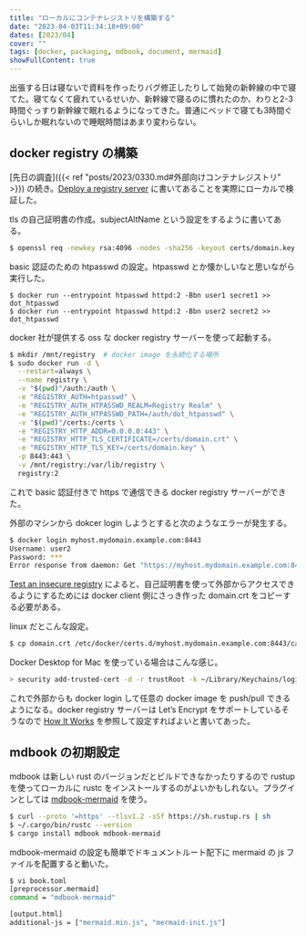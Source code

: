 ```yaml
---
title: "ローカルにコンテナレジストリを構築する"
date: "2023-04-03T11:34:18+09:00"
dates: [2023/04]
cover: ""
tags: [docker, packaging, mdbook, document, mermaid]
showFullContent: true
---
```


出張する日は寝ないで資料を作ったりバグ修正したりして始発の新幹線の中で寝てた。寝てなくて疲れているせいか、新幹線で寝るのに慣れたのか、わりと2-3時間ぐっすり新幹線で眠れるようになってきた。普通にベッドで寝ても3時間ぐらいしか眠れないので睡眠時間はあまり変わらない。

## docker registry の構築

[先日の調査]({{< ref "posts/2023/0330.md#外部向けコンテナレジストリ" >}}) の続き。[Deploy a registry server](https://docs.docker.com/registry/deploying/) に書いてあることを実際にローカルで検証した。

tls の自己証明書の作成。subjectAltName という設定をするように書いてある。

```bash
$ openssl req -newkey rsa:4096 -nodes -sha256 -keyout certs/domain.key -addext "subjectAltName = DNS:myhost.mydomain.example.com" -x509 -days 365 -out certs/domain.crt
```

basic 認証のための htpasswd の設定。htpasswd とか懐かしいなと思いながら実行した。

```bsah
$ docker run --entrypoint htpasswd httpd:2 -Bbn user1 secret1 >> dot_htpasswd
$ docker run --entrypoint htpasswd httpd:2 -Bbn user2 secret2 >> dot_htpasswd
```

docker 社が提供する oss な docker registry サーバーを使って起動する。

```bash
$ mkdir /mnt/registry  # docker image を永続化する場所
$ sudo docker run -d \
  --restart=always \
  --name registry \
  -v "$(pwd)"/auth:/auth \
  -e "REGISTRY_AUTH=htpasswd" \
  -e "REGISTRY_AUTH_HTPASSWD_REALM=Registry Realm" \
  -e "REGISTRY_AUTH_HTPASSWD_PATH=/auth/dot_htpasswd" \
  -v "$(pwd)"/certs:/certs \
  -e "REGISTRY_HTTP_ADDR=0.0.0.0:443" \
  -e "REGISTRY_HTTP_TLS_CERTIFICATE=/certs/domain.crt" \
  -e "REGISTRY_HTTP_TLS_KEY=/certs/domain.key" \
  -p 8443:443 \
  -v /mnt/registry:/var/lib/registry \
  registry:2
```

これで basic 認証付きで https で通信できる docker registry サーバーができた。

外部のマシンから dokcer login しようとすると次のようなエラーが発生する。

```bash
$ docker login myhost.mydomain.example.com:8443
Username: user2
Password: ***
Error response from daemon: Get "https://myhost.mydomain.example.com:8443/v2/": x509: certificate signed by unknown authority
```

[Test an insecure registry](https://docs.docker.com/registry/insecure/) によると、自己証明書を使って外部からアクセスできるようにするためには docker client 側にさっき作った domain.crt をコピーする必要がある。

linux だとこんな設定。

```bash
$ cp domain.crt /etc/docker/certs.d/myhost.mydomain.example.com:8443/ca.crt 
```

Docker Desktop for Mac を使っている場合はこんな感じ。

```zsh
> security add-trusted-cert -d -r trustRoot -k ~/Library/Keychains/login.keychain path/to/certs/domain.crt
```

これで外部からも docker login して任意の docker image を push/pull できるようになる。docker registry サーバーは Let’s Encrypt をサポートしているそうなので [How It Works](https://letsencrypt.org/how-it-works/) を参照して設定すればよいと書いてあった。

## mdbook の初期設定

mdbook は新しい rust のバージョンだとビルドできなかったりするので rustup を使ってローカルに rustc をインストールするのがよいかもしれない。プラグインとしては [mdbook-mermaid](https://github.com/badboy/mdbook-mermaid) を使う。

```bash
$ curl --proto '=https' --tlsv1.2 -sSf https://sh.rustup.rs | sh
$ ~/.cargo/bin/rustc --version
$ cargo install mdbook mdbook-mermaid
```

mdbook-mermaid の設定も簡単でドキュメントルート配下に mermaid の js ファイルを配置すると動いた。

```bash
$ vi book.toml
[preprocessor.mermaid]
command = "mdbook-mermaid"

[output.html]
additional-js = ["mermaid.min.js", "mermaid-init.js"]
```
